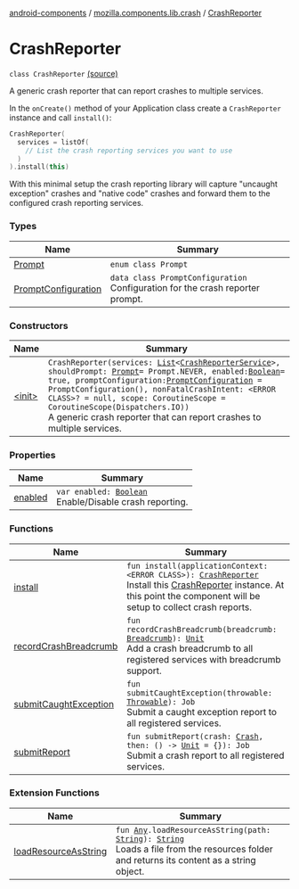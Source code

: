 [android-components](../../index.md) / [mozilla.components.lib.crash](../index.md) / [CrashReporter](./index.md)

# CrashReporter

`class CrashReporter` [(source)](https://github.com/mozilla-mobile/android-components/blob/master/components/lib/crash/src/main/java/mozilla/components/lib/crash/CrashReporter.kt#L50)

A generic crash reporter that can report crashes to multiple services.

In the `onCreate()` method of your Application class create a `CrashReporter` instance and call `install()`:

``` Kotlin
CrashReporter(
  services = listOf(
    // List the crash reporting services you want to use
  )
).install(this)
```

With this minimal setup the crash reporting library will capture "uncaught exception" crashes and "native code"
crashes and forward them to the configured crash reporting services.

### Types

| Name | Summary |
|---|---|
| [Prompt](-prompt/index.md) | `enum class Prompt` |
| [PromptConfiguration](-prompt-configuration/index.md) | `data class PromptConfiguration`<br>Configuration for the crash reporter prompt. |

### Constructors

| Name | Summary |
|---|---|
| [&lt;init&gt;](-init-.md) | `CrashReporter(services: `[`List`](https://kotlinlang.org/api/latest/jvm/stdlib/kotlin.collections/-list/index.html)`<`[`CrashReporterService`](../../mozilla.components.lib.crash.service/-crash-reporter-service/index.md)`>, shouldPrompt: `[`Prompt`](-prompt/index.md)` = Prompt.NEVER, enabled: `[`Boolean`](https://kotlinlang.org/api/latest/jvm/stdlib/kotlin/-boolean/index.html)` = true, promptConfiguration: `[`PromptConfiguration`](-prompt-configuration/index.md)` = PromptConfiguration(), nonFatalCrashIntent: <ERROR CLASS>? = null, scope: CoroutineScope = CoroutineScope(Dispatchers.IO))`<br>A generic crash reporter that can report crashes to multiple services. |

### Properties

| Name | Summary |
|---|---|
| [enabled](enabled.md) | `var enabled: `[`Boolean`](https://kotlinlang.org/api/latest/jvm/stdlib/kotlin/-boolean/index.html)<br>Enable/Disable crash reporting. |

### Functions

| Name | Summary |
|---|---|
| [install](install.md) | `fun install(applicationContext: <ERROR CLASS>): `[`CrashReporter`](./index.md)<br>Install this [CrashReporter](./index.md) instance. At this point the component will be setup to collect crash reports. |
| [recordCrashBreadcrumb](record-crash-breadcrumb.md) | `fun recordCrashBreadcrumb(breadcrumb: `[`Breadcrumb`](../-breadcrumb/index.md)`): `[`Unit`](https://kotlinlang.org/api/latest/jvm/stdlib/kotlin/-unit/index.html)<br>Add a crash breadcrumb to all registered services with breadcrumb support. |
| [submitCaughtException](submit-caught-exception.md) | `fun submitCaughtException(throwable: `[`Throwable`](https://kotlinlang.org/api/latest/jvm/stdlib/kotlin/-throwable/index.html)`): Job`<br>Submit a caught exception report to all registered services. |
| [submitReport](submit-report.md) | `fun submitReport(crash: `[`Crash`](../-crash/index.md)`, then: () -> `[`Unit`](https://kotlinlang.org/api/latest/jvm/stdlib/kotlin/-unit/index.html)` = {}): Job`<br>Submit a crash report to all registered services. |

### Extension Functions

| Name | Summary |
|---|---|
| [loadResourceAsString](../../mozilla.components.support.test.file/kotlin.-any/load-resource-as-string.md) | `fun `[`Any`](https://kotlinlang.org/api/latest/jvm/stdlib/kotlin/-any/index.html)`.loadResourceAsString(path: `[`String`](https://kotlinlang.org/api/latest/jvm/stdlib/kotlin/-string/index.html)`): `[`String`](https://kotlinlang.org/api/latest/jvm/stdlib/kotlin/-string/index.html)<br>Loads a file from the resources folder and returns its content as a string object. |
